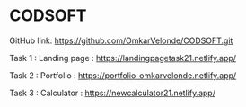 # CODSOFT
GitHub link: https://github.com/OmkarVelonde/CODSOFT.git

Task 1 : Landing page : https://landingpagetask21.netlify.app/

Task 2 : Portfolio : https://portfolio-omkarvelonde.netlify.app/

Task 3 : Calculator : https://newcalculator21.netlify.app/
